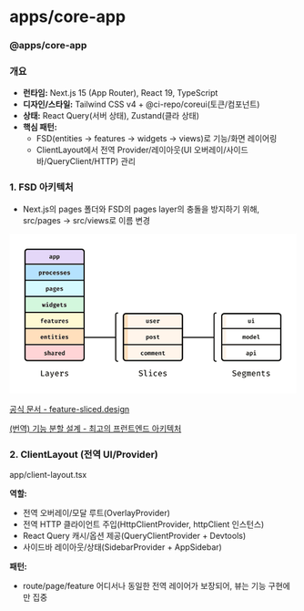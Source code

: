 # apps/core-app

### @apps/core-app

### **개요**

- **런타임:** Next.js 15 (App Router), React 19, TypeScript
- **디자인/스타일:** Tailwind CSS v4 + @ci-repo/coreui(토큰/컴포넌트)
- **상태:** React Query(서버 상태), Zustand(클라 상태)
- **핵심 패턴:**
  - FSD(entities → features → widgets → views)로 기능/화면 레이어링
  - ClientLayout에서 전역 Provider/레이아웃(UI 오버레이/사이드바/QueryClient/HTTP) 관리

### **1. FSD 아키텍처**

- Next.js의 pages 폴더와 FSD의 pages layer의 충돌을 방지하기 위해, src/pages → src/views로 이름 변경

![fsd-image](./image-fsd.png)

[공식 문서 - feature-sliced.design](https://feature-sliced.design/kr/docs/get-started/overview)

[(번역) 기능 분할 설계 - 최고의 프런트엔드 아키텍처](https://emewjin.github.io/feature-sliced-design/)

### **2. ClientLayout (전역 UI/Provider)**

app/client-layout.tsx

**역할:**

- 전역 오버레이/모달 루트(OverlayProvider)
- 전역 HTTP 클라이언트 주입(HttpClientProvider, httpClient 인스턴스)
- React Query 캐시/옵션 제공(QueryClientProvider + Devtools)
- 사이드바 레이아웃/상태(SidebarProvider + AppSidebar)

**패턴:**

- route/page/feature 어디서나 동일한 전역 레이어가 보장되어, 뷰는 기능 구현에만 집중
